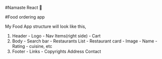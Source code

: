 #Namaste React 🚀

#Food ordering app

My Food App structure will look like this,

1. Header -
   Logo -
   Nav Items(right side) - Cart
2. Body -
   Search bar -
   Restaurants List -
   Restaurant card - Image - Name - Rating - cuisine, etc
3. Footer -
   Links - Copyrights
   Address
   Contact

